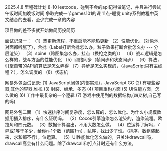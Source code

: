 2025.4.8 里程碑计划
8-10 leetcode，碰到不会的api记得做笔记，并且进行尝试
午饭时间加晚饭时间 争取完成一节games101的课
11点-睡觉 unity系列教程中英文结合的去看，至少完成一章的内容

项目做的差不多就开始做简历投简历

面试记录一：
（1）热更新流程，不重启能不能热更新
（2）性能优化，（对象池对面都听腻了），合批（Label打断合批怎么办，粒子效果打断合批怎么办 --- 分层渲染）
（3）spine（跨图集怎么办，挂点（换枪之类的））
（4）战斗逻辑是怎么样的，战斗方面的性能优化
（5）网络同步（帧同步和状态同步）
（6）算法，引擎自带的API的算法是怎么弄得
（7）异步是怎么实现的，（JavaScript只有主线程？），怎么调度的
（8）状态机

网易外包面试记录:
(1) JavaScript闭包(内部实现)，JavaScript GC
(2) 有哪些容器,其他的容器,堆栈
(3) 封装、继承、多态
(4) 项目重构方面
(5) UI性能方面，怎么做的
(6) 工作中最复杂的一个逻辑
(7) 游戏中使用到的数据结构,(四叉树,自己写的吗)

网易外包二面
（1）快速排序时间复杂度，怎么算的，怎么优化。为什么小规模数据用插入排序，有什么证明吗。
（2）Cocos引擎渲染怎么渲染的，渲染流程。欧拉角和四元数。
（3）数据计算溢出，不用大数怎么做。
（4）位运算了解吗，7异或1等于多少，给你n-1个数（范围1-n），乱序，找出少了谁。（排序，数组装起来，求和都不行），位运算。
（5）UI性能优化怎么做的，只关注drawcall吗，drawcall高会有什么问题。除了drawcall和打点计时还有什么方法。
